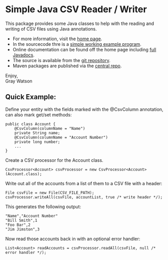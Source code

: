 Simple Java CSV Reader / Writer
===============================

This package provides some Java classes to help with the reading and writing of CSV files using Java annotations.

* For more information, visit the [home page](http://256stuff.com/sources/simplecsv/).	
* In the sourcecode thre is a [simple working example program](http://256stuff.com/sources/simplecsv/docs/example-simple).
* Online documentation can be found off the home page including [full Javadocs](http://256stuff.com/sources/simplecsv/javadoc/simplecsv/).
* The source is available from the [git repository](https://github.com/j256/simplecsv).	
* Maven packages are published via the [central repo](http://repo1.maven.org/maven2/com/j256/simplecsv/simplecsv/).	

Enjoy, <br />
Gray Watson

## Quick Example:

Define your entity with the fields marked with the @CsvColumn annotation, can also mark get/set methods:

	public class Account {
		@CsvColumn(columnName = "Name")
		private String name;
		@CsvColumn(columnName = "Account Number")
		private long number;
		...
	}

Create a CSV processor for the Account class.

	CsvProcessor<Account> csvProcessor = new CsvProcessor<Account>(Account.class);

Write out all of the accounts from a list of them to a CSV file with a header:

	File csvFile = new File(CSV_FILE_PATH);
	csvProcessor.writeAll(csvFile, accountList, true /* write header */);

This generates the following output:

	"Name","Account Number"
	"Bill Smith",1
	"Foo Bar",2
	"Jim Jimston",3

Now read those accounts back in with an optional error handler:

	List<Account> readAccounts = csvProcessor.readAll(csvFile, null /* error handler */);
